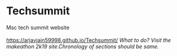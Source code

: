 # Techsummit
Msc tech summit website
<br>
<br>
https://arjavjain59998.github.io/Techsummit/
<em>What to do?<em>
  Visit the makeathon 2k19 site.Chronology of sections should be same.
